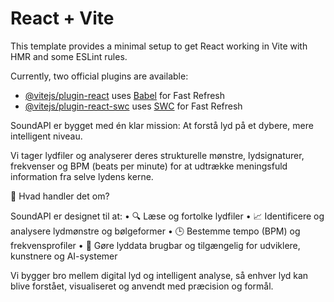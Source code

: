 # React + Vite

This template provides a minimal setup to get React working in Vite with HMR and some ESLint rules.

Currently, two official plugins are available:

- [@vitejs/plugin-react](https://github.com/vitejs/vite-plugin-react/blob/main/packages/plugin-react/README.md) uses [Babel](https://babeljs.io/) for Fast Refresh
- [@vitejs/plugin-react-swc](https://github.com/vitejs/vite-plugin-react-swc) uses [SWC](https://swc.rs/) for Fast Refresh


SoundAPI er bygget med én klar mission:
At forstå lyd på et dybere, mere intelligent niveau.

Vi tager lydfiler og analyserer deres strukturelle mønstre, lydsignaturer, frekvenser og BPM (beats per minute) for at udtrække meningsfuld information fra selve lydens kerne.

🧠 Hvad handler det om?

SoundAPI er designet til at:
	•	🔍 Læse og fortolke lydfiler
	•	📈 Identificere og analysere lydmønstre og bølgeformer
	•	🕒 Bestemme tempo (BPM) og frekvensprofiler
	•	🧬 Gøre lyddata brugbar og tilgængelig for udviklere, kunstnere og AI-systemer

Vi bygger bro mellem digital lyd og intelligent analyse, så enhver lyd kan blive forstået, visualiseret og anvendt med præcision og formål.
